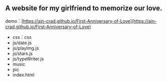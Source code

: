 ## A website for my girlfriend to memorize our love.

demo：[https://ain-crad.github.io/First-Anniversary-of-Love](https://ain-crad.github.io/First-Anniversary-of-Love)
  
* css：css      
* js/date.js  
* js/playImg.js  
* js/stars.js  
* js/typeWriter.js  
* music  
* pic  
* index.html
